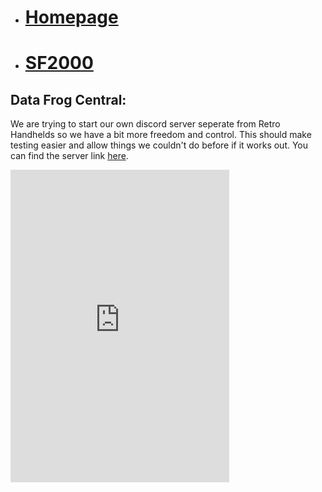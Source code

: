 - # [Homepage](https://trademarked69.github.io/)  
- # [SF2000](https://trademarked69.github.io/sf2000)  

## Data Frog Central:  
We are trying to start our own discord server seperate from Retro Handhelds so we have a bit more freedom and control. This should make testing easier and allow things we couldn't do before if it works out. You can find the server link [here](https://discord.gg/uHxYrq3yzB).
<iframe src="https://discord.com/widget?id=1390929464203935825&theme=dark" width="350" height="500" allowtransparency="true" frameborder="0" sandbox="allow-popups allow-popups-to-escape-sandbox allow-same-origin allow-scripts"></iframe>
